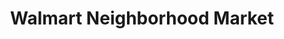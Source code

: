 ---
title: "Walmart Neighborhood Market"
url: /clearwater/walmart-neighborhood-market-gulf-to-bay-boulevard/
shop: supermarket
---